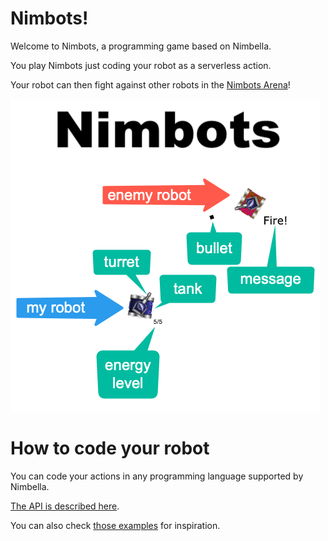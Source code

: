 # Nimbots!

Welcome to Nimbots, a programming game based on Nimbella.

You play Nimbots just coding your robot as a serverless action.

Your robot can then fight against other robots in the [Nimbots Arena](https://nimbots-apigcp.nimbella.io/)!

![Nimbots](/web/public/img/splash.png)

# How to code your robot

You can code your actions in any programming language supported by Nimbella. 

[The API is described here](API.md).

You can also check [those examples](packages/nimbots) for inspiration.

